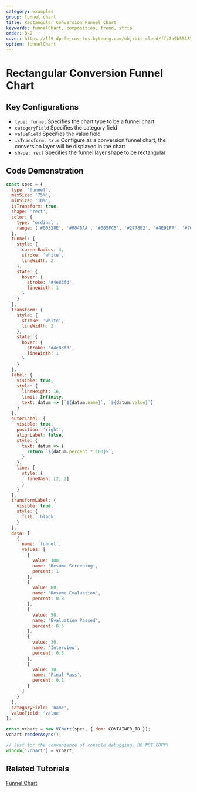 ```yaml
---
category: examples
group: funnel chart
title: Rectangular Conversion Funnel Chart
keywords: funnelChart, composition, trend, strip
order: 8-2
cover: https://lf9-dp-fe-cms-tos.byteorg.com/obj/bit-cloud/ffc3a9b5518762d274121ff04.png
option: funnelChart
---
```


# Rectangular Conversion Funnel Chart

## Key Configurations

- `type: funnel` Specifies the chart type to be a funnel chart
- `categoryField` Specifies the category field
- `valueField` Specifies the value field
- `isTransform: true` Configure as a conversion funnel chart, the conversion layer will be displayed in the chart
- `shape: rect` Specifies the funnel layer shape to be rectangular

## Code Demonstration

```javascript livedemo
const spec = {
  type: 'funnel',
  maxSize: '75%',
  minSize: '10%',
  isTransform: true,
  shape: 'rect',
  color: {
    type: 'ordinal',
    range: ['#00328E', '#0048AA', '#005FC5', '#2778E2', '#4E91FF', '#70ABFF', '#8FC7FF', '#AEE2FF']
  },
  funnel: {
    style: {
      cornerRadius: 4,
      stroke: 'white',
      lineWidth: 2
    },
    state: {
      hover: {
        stroke: '#4e83fd',
        lineWidth: 1
      }
    }
  },
  transform: {
    style: {
      stroke: 'white',
      lineWidth: 2
    },
    state: {
      hover: {
        stroke: '#4e83fd',
        lineWidth: 1
      }
    }
  },
  label: {
    visible: true,
    style: {
      lineHeight: 16,
      limit: Infinity,
      text: datum => [`${datum.name}`, `${datum.value}`]
    }
  },
  outerLabel: {
    visible: true,
    position: 'right',
    alignLabel: false,
    style: {
      text: datum => {
        return `${datum.percent * 100}%`;
      }
    },
    line: {
      style: {
        lineDash: [2, 2]
      }
    }
  },
  transformLabel: {
    visible: true,
    style: {
      fill: 'black'
    }
  },
  data: [
    {
      name: 'funnel',
      values: [
        {
          value: 100,
          name: 'Resume Screening',
          percent: 1
        },
        {
          value: 80,
          name: 'Resume Evaluation',
          percent: 0.8
        },
        {
          value: 50,
          name: 'Evaluation Passed',
          percent: 0.5
        },
        {
          value: 30,
          name: 'Interview',
          percent: 0.3
        },
        {
          value: 10,
          name: 'Final Pass',
          percent: 0.1
        }
      ]
    }
  ],
  categoryField: 'name',
  valueField: 'value'
};

const vchart = new VChart(spec, { dom: CONTAINER_ID });
vchart.renderAsync();

// Just for the convenience of console debugging, DO NOT COPY!
window['vchart'] = vchart;
```

## Related Tutorials

[Funnel Chart](link)
